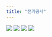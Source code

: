 ```yaml
---
title: "전기공사"
---
```


<img src="https://seastory.github.io/YYtech/assets/images/A_00.jpg">
<img src="https://seastory.github.io/YYtech/assets/images/A_01.jpg">
<img src="https://seastory.github.io/YYtech/assets/images/A_02.jpg">
<img src="https://seastory.github.io/YYtech/assets/images/A_03.jpg">

<a href="https://blog.naver.com/PostList.nhn?blogId=seastory9&from=postList&categoryNo=194" target="_blank">

